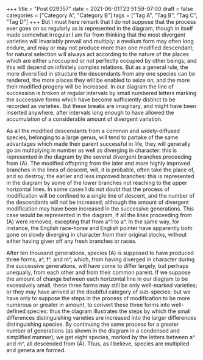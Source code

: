 +++
title = "Post 029357"
date = 2021-06-01T23:51:59-07:00
draft = false
categories = ["Category A", "Category B"]
tags = ["Tag A", "Tag B", "Tag C", "Tag D"]
+++
But I must here remark that I do not suppose that the process ever goes on so regularly as is represented in the diagram, though in itself made somewhat irregular.I am far from thinking that the most divergent varieties will invariably prevail and multiply: a medium form may often long endure, and may or may not produce more than one modified descendant; for natural selection will always act according to the nature of the places which are either unoccupied or not perfectly occupied by other beings; and this will depend on infinitely complex relations. But as a general rule, the more diversified in structure the descendants from any one species can be rendered, the more places they will be enabled to seize on, and the more their modified progeny will be increased. In our diagram the line of succession is broken at regular intervals by small numbered letters marking the successive forms which have become sufficiently distinct to be recorded as varieties. But these breaks are imaginary, and might have been inserted anywhere, after intervals long enough to have allowed the accumulation of a considerable amount of divergent variation.

As all the modified descendants from a common and widely-diffused species, belonging to a large genus, will tend to partake of the same advantages which made their parent successful in life, they will generally go on multiplying in number as well as diverging in character: this is represented in the diagram by the several divergent branches proceeding from (A). The modified offspring from the later and more highly improved branches in the lines of descent, will, it is probable, often take the place of, and so destroy, the earlier and less improved branches: this is represented in the diagram by some of the lower branches not reaching to the upper horizontal lines. In some cases I do not doubt that the process of modification will be confined to a single line of descent, and the number of the descendants will not be increased; although the amount of divergent modification may have been increased in the successive generations. This case would be represented in the diagram, if all the lines proceeding from (A) were removed, excepting that from a^1 to a^. In the same way, for instance, the English race-horse and English pointer have apparently both gone on slowly diverging in character from their original stocks, without either having given off any fresh branches or races.

After ten thousand generations, species (A) is supposed to have produced three forms, a^, f^, and m^, which, from having diverged in character during the successive generations, will have come to differ largely, but perhaps unequally, from each other and from their common parent. If we suppose the amount of change between each horizontal line in our diagram to be excessively small, these three forms may still be only well-marked varieties; or they may have arrived at the doubtful category of sub-species; but we have only to suppose the steps in the process of modification to be more numerous or greater in amount, to convert these three forms into well-defined species: thus the diagram illustrates the steps by which the small differences distinguishing varieties are increased into the larger differences distinguishing species. By continuing the same process for a greater number of generations (as shown in the diagram in a condensed and simplified manner), we get eight species, marked by the letters between a^ and m^, all descended from (A). Thus, as I believe, species are multiplied and genera are formed.
